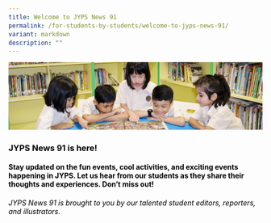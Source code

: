 ```yaml
---
title: Welcome to JYPS News 91
permalink: /for-students-by-students/welcome-to-jyps-news-91/
variant: markdown
description: ""
---
```

![](/images/banner.gif)

### <font color="black"><b>JYPS News 91 </b>is here!</font> 

#### <font color="black">Stay updated on the fun events, cool activities, and exciting events happening in JYPS. Let us hear from our students as they share their thoughts and experiences. Don’t miss out!

###### JYPS News 91 is brought to you by our talented student editors, reporters, and illustrators.</font>